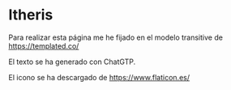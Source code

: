 # Itheris

Para realizar esta página me he fijado en el modelo transitive de https://templated.co/

El texto se ha generado con ChatGTP.

El icono se ha descargado de https://www.flaticon.es/
